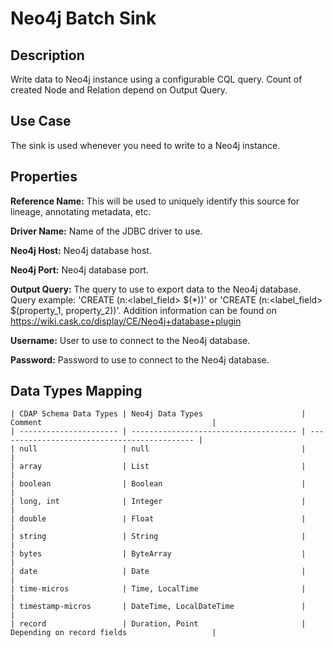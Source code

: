 # Neo4j Batch Sink


Description
-----------
Write data to Neo4j instance using a configurable CQL query.
Count of created Node and Relation depend on Output Query.


Use Case
--------
The sink is used whenever you need to write to a Neo4j instance.


Properties
----------
**Reference Name:** This will be used to uniquely identify this source for lineage, annotating metadata, etc.

**Driver Name:** Name of the JDBC driver to use.

**Neo4j Host:** Neo4j database host.

**Neo4j Port:** Neo4j database port.

**Output Query:** The query to use to export data to the Neo4j database. Query example: 'CREATE (n:<label_field> $(*))' 
or 'CREATE (n:<label_field> $(property_1, property_2))'. Addition information can be found on 
https://wiki.cask.co/display/CE/Neo4j+database+plugin

**Username:** User to use to connect to the Neo4j database.

**Password:** Password to use to connect to the Neo4j database.


Data Types Mapping
----------

    | CDAP Schema Data Types | Neo4j Data Types                      | Comment                                      |
    | ---------------------- | ------------------------------------- | -------------------------------------------- |
    | null                   | null                                  |                                              |
    | array                  | List                                  |                                              |
    | boolean                | Boolean                               |                                              |
    | long, int              | Integer                               |                                              |
    | double                 | Float                                 |                                              |
    | string                 | String                                |                                              |
    | bytes                  | ByteArray                             |                                              |
    | date                   | Date                                  |                                              |
    | time-micros            | Time, LocalTime                       |                                              |
    | timestamp-micros       | DateTime, LocalDateTime               |                                              |
    | record                 | Duration, Point                       | Depending on record fields                   |


   
